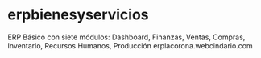 # erpbienesyservicios

ERP Básico con siete módulos: Dashboard, Finanzas, Ventas, Compras, Inventario, Recursos Humanos, Producción
erplacorona.webcindario.com
